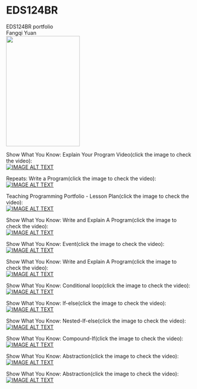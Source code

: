 # EDS124BR
EDS124BR portfolio  
Fangqi Yuan  
<img src="la+.jpg" width="200" height="300">  

Show What You Know: Explain Your Program Video(click the image to check the video):   
[![IMAGE ALT TEXT](/image/start.png)](https://youtu.be/r1KgyL_vHaY)    

Repeats: Write a Program(click the image to check the video):   
[![IMAGE ALT TEXT](/image/repeat.png)](https://youtu.be/rOnDDMkzTtE)    

Teaching Programming Portfolio - Lesson Plan(click the image to check the video):   
[![IMAGE ALT TEXT](/image/quest.png)](https://youtu.be/A8fXWROwCmk)    

Show What You Know: Write and Explain A Program(click the image to check the video):   
[![IMAGE ALT TEXT](/image/octagon.png)](https://youtu.be/noHJImZ3iAg)    

Show What You Know: Event(click the image to check the video):   
[![IMAGE ALT TEXT](/image/Monkey.png)](https://youtu.be/QvxqEixKQSg)    

Show What You Know: Write and Explain A Program(click the image to check the video):   
[![IMAGE ALT TEXT](/image/variable.png)](https://youtu.be/WGQijL8OR6c)    

Show What You Know: Conditional loop(click the image to check the video):   
[![IMAGE ALT TEXT](/image/conditional.png)](https://youtu.be/m0K2JYRp9jI)    

Show What You Know: If-else(click the image to check the video):   
[![IMAGE ALT TEXT](/image/if.png)](https://youtu.be/pchjVs_byhM)    

Show What You Know: Nested-If-else(click the image to check the video):   
[![IMAGE ALT TEXT](/image/nestif.png)](https://youtu.be/SRK6JPiRfyU)  

Show What You Know: Compound-If(click the image to check the video):   
[![IMAGE ALT TEXT](/image/comif.png)](https://youtu.be/BmtM67fd330)  

Show What You Know: Abstraction(click the image to check the video):   
[![IMAGE ALT TEXT](/image/abs.png)](https://youtu.be/zuHcoW0MbCw)  

Show What You Know: Abstraction(click the image to check the video):   
[![IMAGE ALT TEXT](/image/list.png)](https://youtu.be/wdXaUEySwAc)  
